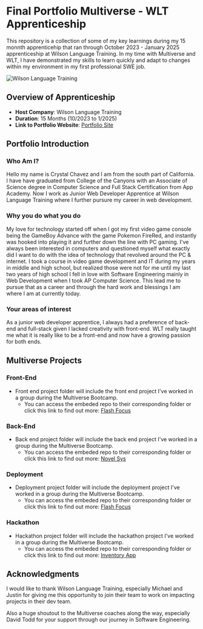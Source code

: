 # Final Portfolio Multiverse - WLT Apprenticeship

This repository is a collection of some of my key learnings during my 15 monnth apprenticehip that ran through October 2023 - January 2025 apprenticeship at Wilson Language Training. In my time with Multiverse and WLT, I have demonstrated my skills to learn quickly and adapt to changes within my environment in my first professional SWE job.

![Wilson Language Training](https://www.wilsonlanguage.com/wp-content/uploads/2024/07/wilson-logo-social-preview.png)

## Overview of Apprenticeship

- **Host Company**: Wilson Language Training
- **Duration**: 15 Months (10/2023 to 1/2025)
- **Link to Portfolio Website**: [Portfolio Site](https://github.com/crystalchavez99/final-portfolio-template)

## Portfolio Introduction

### Who Am I?

Hello my name is Crystal Chavez and I am from the south part of California.
I have have graduated from College of the Canyons with an Associate of Science degree in Computer Science and Full Stack Certification from App Academy. Now I work as Junior Web Developer Apprentice at Wilson Language Training where I further pursure my career in web development.

### Why you do what you do

My love for technology started off when I got my first video game console being the GameBoy Advance with the game Pokemon FireRed, and instantly was hooked into playing it and further down the line with PC gaming. I've always been interested in computers and questioned myself what exactly did I want to do with the idea of technology that revolved around the PC & internet. I took a course in video game development and IT during my years in middle and high school, but realized those were not for me until my last two years of high school I fell in love with Software Engineering mainly in Web Development when I took AP Computer Science. This lead me to pursue that as a career and through the hard work and blessings I am where I am at currently today.

### Your areas of interest
As a junior web developer apprentice, I always had a preference of back-end and full-stack given I lacked creativity with front-end. WLT really taught me what it is really like to be a front-end and now have a growing passion for both ends. 
## Multiverse Projects

### Front-End

* Front end project folder will include the front end project I've worked in a group during the Multiverse Bootcamp.
  * You can access the embeded repo to their corresponding folder or click this link to find out more: [Flash Focus](https://github.com/crystalchavez99/flash-focus)

### Back-End

* Back end project folder will include the back end project I've worked in a group during the Multiverse Bootcamp.
  * You can access the embeded repo to their corresponding folder or click this link to find out more: [Novel Sys](https://github.com/crystalchavez99/NovelSys)

### Deployment

* Deployment project folder will include the deployment project I've worked in a group during the Multiverse Bootcamp.
  * You can access the embeded repo to their corresponding folder or click this link to find out more: [Flash Focus](https://github.com/crystalchavez99/flash-focus)

### Hackathon

* Hackathon project folder will include the hackathon project I've worked in a group during the Multiverse Bootcamp.
  * You can access the embeded repo to their corresponding folder or click this link to find out more: [Inventory App](https://github.com/multiverse-red-team/inventory-app)

## Acknowledgments

I would like to thank Wilson Language Training, especially Michael and Justin for giving me this opportunity to join their team to work on impacting projects in their dev team.

Also a huge shoutout to the Multiverse coaches along the way, especially David Todd for your support through our journey in Software Engineering.
